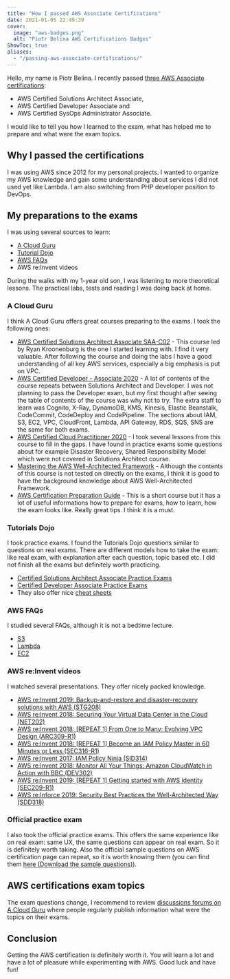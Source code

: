 ```yaml
---
title: "How I passed AWS Associate Certifications"
date: 2021-01-05 22:49:39
cover:
  image: "aws-badges.png"
  alt: "Piotr Belina AWS Certifications Badges"
ShowToc: true
aliases:
  - "/passing-aws-associate-certifications/"
---
```


Hello, my name is Piotr Belina. I recently passed [three AWS Associate certifications](https://www.youracclaim.com/users/piotr-belina/badges):
- AWS Certified Solutions Architect Associate,
- AWS Certified Developer Associate and
- AWS Certified SysOps Administrator Associate.

I would like to tell you how I learned to the exam, what has helped me to prepare and what were the exam topics.

## Why I passed the certifications

I was using AWS since 2012 for my personal projects. I wanted to organize my AWS knowledge and gain some understanding about services I did not used yet like Lambda. I am also switching from PHP developer position to DevOps. 

## My preparations to the exams

I was using several sources to learn:
- [A Cloud Guru](https://acloudguru.com/)
- [Tutorial Dojo](https://tutorialsdojo.com/)
- [AWS FAQs](https://aws.amazon.com/faqs/)
- AWS re:Invent videos

During the walks with my 1-year old son, I was listening to more theoretical lessons. The practical labs, tests and reading I was doing back at home.

### A Cloud Guru
I think A Cloud Guru offers great courses preparing to the exams. I took the following ones:
- [AWS Certified Solutions Architect Associate SAA-C02](https://acloudguru.com/course/aws-certified-solutions-architect-associate-saa-c02) - This course led by Ryan Kroonenburg is the one I started learning with. I find it very valuable. After following the course and doing the labs I have a good understanding of all key AWS services, especially a big emphasis is put on VPC. 
- [AWS Certified Developer - Associate 2020](https://acloudguru.com/course/aws-certified-developer-associate-2020) - A lot of contents of the course repeats between Solutions Architect and Developer. I was not planning to pass the Developer exam, but my first thought after seeing the table of contents of the course was why not to try. The extra staff to learn was Cognito, X-Ray, DynamoDB, KMS, Kinesis, Elastic Beanstalk, CodeCommit, CodeDeploy and CodePipeline. The sections about IAM, S3, EC2, VPC, CloudFront, Lambda, API Gateway, RDS, SQS, SNS are the same for both exams. 
- [AWS Certified Cloud Practitioner 2020](https://acloudguru.com/course/aws-certified-cloud-practitioner-2020) - I took several lessons from this course to fill in the gaps. I have found in practice exams some questions about for example Disaster Recovery, Shared Responsibility Model which were not covered in Solutions Architect course.
- [Mastering the AWS Well-Architected Framework](https://acloudguru.com/course/mastering-the-aws-well-architected-framework) - Although the contents of this course is not tested on directly on the exams, I think it is good to have the background knowledge about AWS Well-Architected Framework. 
- [AWS Certification Preparation Guide](https://acloudguru.com/course/aws-certification-preparation-guide) - This is a short course but it has a lot of useful informations how to prepare for exams, how to learn, how the exam looks like. Really great tips. I think it is a must.

### Tutorials Dojo 
I took practice exams. I found the Tutorials Dojo questions similar to questions on real exams. There are different models how to take the exam: like real exam, with explanation after each question, topic based etc. I did not finish all the exams but definitely worth practicing.
- [Certified Solutions Architect Associate Practice Exams](https://portal.tutorialsdojo.com/courses/aws-certified-solutions-architect-associate-practice-exams/)
- [Certified Developer Associate Practice Exams](https://portal.tutorialsdojo.com/courses/aws-certified-developer-associate-practice-exams/)
- They also offer nice [cheat sheets](https://tutorialsdojo.com/aws-cheat-sheets-overview/) 

### AWS FAQs
I studied several FAQs, although it is not a bedtime lecture.
- [S3](https://aws.amazon.com/s3/faqs/)
- [Lambda](https://aws.amazon.com/lambda/faqs/)
- [EC2](https://aws.amazon.com/ec2/faqs/)

### AWS re:Invent videos
I watched several presentations. They offer nicely packed knowledge. 
- [AWS re:Invent 2019: Backup-and-restore and disaster-recovery solutions with AWS (STG208)](https://www.youtube.com/watch?v=7gNXfo5HZN8)
- [AWS re:Invent 2018: Securing Your Virtual Data Center in the Cloud (NET202)](https://www.youtube.com/watch?v=2DF_EXmxbLM)
- [AWS re:Invent 2018: [REPEAT 1] From One to Many: Evolving VPC Design (ARC309-R1)](https://www.youtube.com/watch?v=8K7GZFff_V0)
- [AWS re:Invent 2018: [REPEAT 1] Become an IAM Policy Master in 60 Minutes or Less (SEC316-R1)](https://www.youtube.com/watch?v=YQsK4MtsELU)
- [AWS re:Invent 2017: IAM Policy Ninja (SID314)](https://www.youtube.com/watch?v=aISWoPf_XNE)
- [AWS re:Invent 2018: Monitor All Your Things: Amazon CloudWatch in Action with BBC (DEV302)](https://www.youtube.com/watch?v=uuBuc6OAcVY)
- [AWS re:Invent 2019: [REPEAT 1] Getting started with AWS identity (SEC209-R1)](https://www.youtube.com/watch?v=Zvz-qYYhvMk)
- [AWS re:Inforce 2019: Security Best Practices the Well-Architected Way (SDD318)](https://www.youtube.com/watch?v=u6BCVkXkPnM)

### Official practice exam
I also took the official practice exams. This offers the same experience like on real exam: same UX, the same questions can appear on real exam. So it is definitely worth taking. Also the official sample questions on AWS certification page can repeat, so it is worth knowing them (you can find them [here (Download the sample questions)](https://aws.amazon.com/certification/certified-developer-associate/)). 

## AWS certifications exam topics
The exam questions change, I recommend to review [discussions forums on A Cloud Guru](https://acloud.guru/forums) where people regularly publish information what were the topics on their exams. 

## Conclusion
Getting the AWS certification is definitely worth it. You will learn a lot and have a lot of pleasure while experimenting with AWS. Good luck and have fun!
